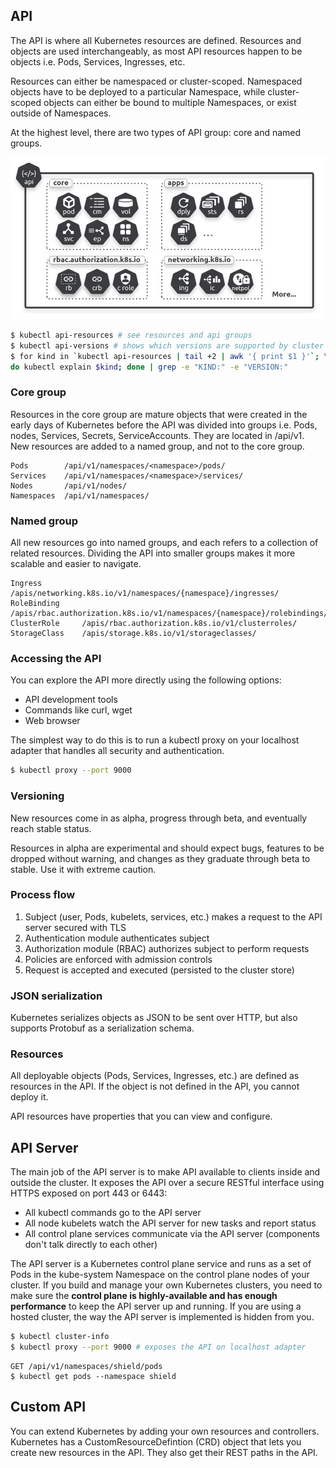 ## API

The API is where all Kubernetes resources are defined. Resources and objects are used interchangeably, as most API resources happen to be objects i.e. Pods, Services, Ingresses, etc.

Resources can either be namespaced or cluster-scoped. Namespaced objects have to be deployed to a particular Namespace, while cluster-scoped objects can either be bound to multiple Namespaces, or exist outside of Namespaces.

At the highest level, there are two types of API group: core and named groups.

<img src="../../assets/simplified-API.png">

```bash
$ kubectl api-resources # see resources and api groups
$ kubectl api-versions # shows which versions are supported by cluster
$ for kind in `kubectl api-resources | tail +2 | awk '{ print $1 }'`; \
do kubectl explain $kind; done | grep -e "KIND:" -e "VERSION:"
```

### Core group

Resources in the core group are mature objects that were created in the early days of Kubernetes before the API was divided into groups i.e. Pods, nodes, Services, Secrets, ServiceAccounts. They are located in /api/v1. New resources are added to a named group, and not to the core group.

```
Pods        /api/v1/namespaces/<namespace>/pods/
Services    /api/v1/namespaces/<namespace>/services/
Nodes       /api/v1/nodes/
Namespaces  /api/v1/namespaces/
```

### Named group

All new resources go into named groups, and each refers to a collection of related resources. Dividing the API into smaller groups makes it more scalable and easier to navigate.

```
Ingress         /apis/networking.k8s.io/v1/namespaces/{namespace}/ingresses/
RoleBinding     /apis/rbac.authorization.k8s.io/v1/namespaces/{namespace}/rolebindings/
ClusterRole     /apis/rbac.authorization.k8s.io/v1/clusterroles/
StorageClass    /apis/storage.k8s.io/v1/storageclasses/
```

### Accessing the API

You can explore the API more directly using the following options:

- API development tools
- Commands like curl, wget
- Web browser

The simplest way to do this is to run a kubectl proxy on your localhost adapter that handles all security and authentication.

```bash
$ kubectl proxy --port 9000
```

### Versioning

New resources come in as alpha, progress through beta, and eventually reach stable status.

Resources in alpha are experimental and should expect bugs, features to be dropped without warning, and changes as they graduate through beta to stable. Use it with extreme caution.

### Process flow

1. Subject (user, Pods, kubelets, services, etc.) makes a request to the API server secured with TLS
2. Authentication module authenticates subject
3. Authorization module (RBAC) authorizes subject to perform requests
4. Policies are enforced with admission controls
5. Request is accepted and executed (persisted to the cluster store)

### JSON serialization

Kubernetes serializes objects as JSON to be sent over HTTP, but also supports Protobuf as a serialization schema.

### Resources

All deployable objects (Pods, Services, Ingresses, etc.) are defined as resources in the API. If the object is not defined in the API, you cannot deploy it.

API resources have properties that you can view and configure.

## API Server

The main job of the API server is to make API available to clients inside and outside the cluster. It exposes the API over a secure RESTful interface using HTTPS exposed on port 443 or 6443:

- All kubectl commands go to the API server
- All node kubelets watch the API server for new tasks and report status
- All control plane services communicate via the API server (components don't talk directly to each other)

The API server is a Kubernetes control plane service and runs as a set of Pods in the kube-system Namespace on the control plane nodes of your cluster. If you build and manage your own Kubernetes clusters, you need to make sure the **control plane is highly-available and has enough performance** to keep the API server up and running. If you are using a hosted cluster, the way the API server is implemented is hidden from you.

```bash
$ kubectl cluster-info
$ kubectl proxy --port 9000 # exposes the API on localhost adapter
```

```
GET /api/v1/namespaces/shield/pods
$ kubectl get pods --namespace shield
```

## Custom API

You can extend Kubernetes by adding your own resources and controllers. Kubernetes has a CustomResourceDefintion (CRD) object that lets you create new resources in the API. They also get their REST paths in the API.
